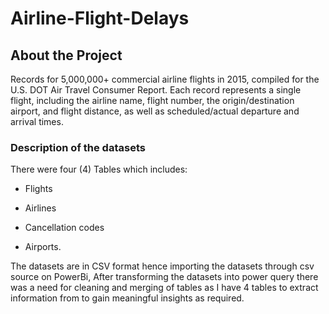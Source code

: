 # Airline-Flight-Delays

## About the Project

Records for 5,000,000+ commercial airline flights in 2015, compiled for the U.S. DOT Air Travel Consumer Report. Each record represents a single flight, including the airline name, flight number, the origin/destination airport, and flight distance, as well as scheduled/actual departure and arrival times.

### Description of the datasets

There were four (4) Tables which includes:

- Flights

- Airlines

- Cancellation codes

- Airports.

The datasets are in CSV format hence importing the datasets through csv source on PowerBi, After transforming the datasets into power query there was a need for cleaning and merging of tables as I have 4 tables to extract information from to gain meaningful insights as required.
